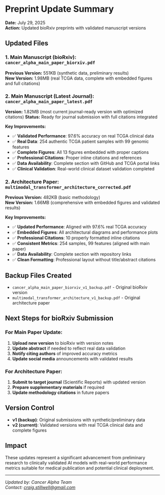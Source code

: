 # Preprint Update Summary
**Date:** July 29, 2025  
**Action:** Updated bioRxiv preprints with validated manuscript versions

## Updated Files

### 1. Main Manuscript (bioRxiv): `cancer_alpha_main_paper_biorxiv.pdf`
**Previous Version:** 551KB (synthetic data, preliminary results)  
**New Version:** 1.98MB (real TCGA data, complete with embedded figures and full citations)

### 2. Main Manuscript (Latest Journal): `cancer_alpha_main_paper_latest.pdf`
**Version:** 1.82MB (most current journal-ready version with optimized citations)
**Status:** Ready for journal submission with full citations integrated

**Key Improvements:**
- ✅ **Validated Performance**: 97.6% accuracy on real TCGA clinical data
- ✅ **Real Data**: 254 authentic TCGA patient samples with 99 genomic features
- ✅ **Complete Figures**: All 13 figures embedded with proper captions
- ✅ **Professional Citations**: Proper inline citations and references
- ✅ **Data Availability**: Complete section with GitHub and TCGA portal links
- ✅ **Clinical Validation**: Real-world clinical dataset validation completed

### 2. Architecture Paper: `multimodal_transformer_architecture_corrected.pdf`
**Previous Version:** 482KB (basic methodology)  
**New Version:** 1.66MB (comprehensive with embedded figures and validated results)

**Key Improvements:**
- ✅ **Updated Performance**: Aligned with 97.6% real TCGA accuracy
- ✅ **Embedded Figures**: All architectural diagrams and performance plots
- ✅ **Professional Citations**: 10 properly formatted inline citations
- ✅ **Consistent Metrics**: 254 samples, 99 features (aligned with main paper)
- ✅ **Data Availability**: Complete section with repository links
- ✅ **Clean Formatting**: Professional layout without title/abstract citations

## Backup Files Created
- `cancer_alpha_main_paper_biorxiv_v1_backup.pdf` - Original bioRxiv version
- `multimodal_transformer_architecture_v1_backup.pdf` - Original architecture paper

## Next Steps for bioRxiv Submission

### For Main Paper Update:
1. **Upload new version** to bioRxiv with version notes
2. **Update abstract** if needed to reflect real data validation
3. **Notify citing authors** of improved accuracy metrics
4. **Update social media** announcements with validated results

### For Architecture Paper:
1. **Submit to target journal** (Scientific Reports) with updated version
2. **Prepare supplementary materials** if required
3. **Update methodology citations** in future papers

## Version Control
- **v1 (backup)**: Original submissions with synthetic/preliminary data
- **v2 (current)**: Validated versions with real TCGA clinical data and complete figures

## Impact
These updates represent a significant advancement from preliminary research to clinically validated AI models with real-world performance metrics suitable for medical publication and potential clinical deployment.

---
*Updated by: Cancer Alpha Team*  
*Contact: craig.stillwell@gmail.com*
